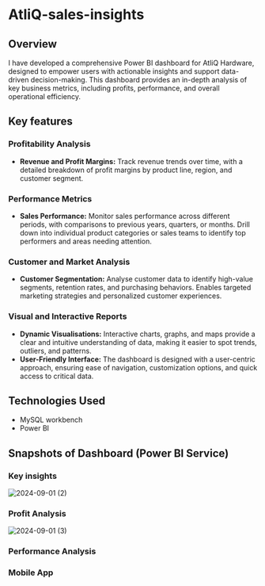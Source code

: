 # AtliQ-sales-insights

## Overview
I have developed a comprehensive Power BI dashboard for AtliQ Hardware, designed to empower users with actionable insights and support data-driven decision-making. This dashboard provides an in-depth analysis of key business metrics, including profits, performance, and overall operational efficiency.

## Key features

### Profitability Analysis
* **Revenue and Profit Margins:** Track revenue trends over time, with a detailed breakdown of profit margins by product line, region, and customer segment.

### Performance Metrics
* **Sales Performance:**  Monitor sales performance across different periods, with comparisons to previous years, quarters, or months. Drill down into individual product categories or sales teams to identify top performers and areas needing attention.

### Customer and Market Analysis
* **Customer Segmentation:** Analyse customer data to identify high-value segments, retention rates, and purchasing behaviors. Enables targeted marketing strategies and personalized customer experiences.

### Visual and Interactive Reports
* **Dynamic Visualisations:** Interactive charts, graphs, and maps provide a clear and intuitive understanding of data, making it easier to spot trends, outliers, and patterns.
* **User-Friendly Interface:** The dashboard is designed with a user-centric approach, ensuring ease of navigation, customization options, and quick access to critical data.

## Technologies Used
* MySQL workbench
* Power BI

## Snapshots of Dashboard (Power BI Service)

### Key insights
![2024-09-01 (2)](https://github.com/user-attachments/assets/0ce1cab2-24e2-44ed-a1aa-9828b24d1e3b)

### Profit Analysis
![2024-09-01 (3)](https://github.com/user-attachments/assets/c7f9df79-f6a2-484f-ba5d-d79205b2641f)

### Performance Analysis

### Mobile App
